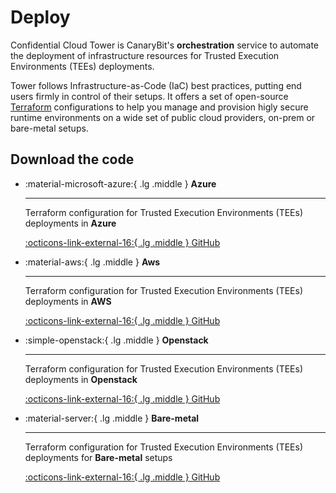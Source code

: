 # Deploy

Confidential Cloud Tower is CanaryBit's **orchestration** service to automate the deployment of infrastructure resources for Trusted Execution Environments (TEEs) deployments.

Tower follows Infrastructure-as-Code (IaC) best practices, putting end users firmly in control of their setups. It offers a set of open-source [Terraform](https://terraform.io/) configurations to help you manage and provision higly secure runtime environments on a wide set of public cloud providers, on-prem or bare-metal setups.

## Download the code 

<div class="grid cards" markdown>
<!-- https://squidfunk.github.io/mkdocs-material/reference/grids/#using-card-grids !-->

-   :material-microsoft-azure:{ .lg .middle } __Azure__

    ---

    Terraform configuration for Trusted Execution Environments (TEEs) deployments in **Azure**
        
    [:octicons-link-external-16:{ .lg .middle } GitHub](https://github.com/canarybit/cc-tower-deploy-tee-azure)

-   :material-aws:{ .lg .middle } __Aws__

    ---

    Terraform configuration for Trusted Execution Environments (TEEs) deployments in **AWS**
        
    [:octicons-link-external-16:{ .lg .middle } GitHub](https://github.com/canarybit/cc-tower-deploy-tee-aws)

-   :simple-openstack:{ .lg .middle } __Openstack__

    ---

    Terraform configuration for Trusted Execution Environments (TEEs) deployments in **Openstack**

    [:octicons-link-external-16:{ .lg .middle } GitHub]()
    
-   :material-server:{ .lg .middle } __Bare-metal__

    ---

    Terraform configuration for Trusted Execution Environments (TEEs) deployments for **Bare-metal** setups

    [:octicons-link-external-16:{ .lg .middle } GitHub]()

</div>